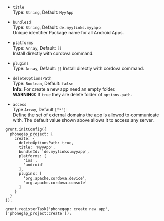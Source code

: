 * `title`<br />
Type: `String`, Default: `MyyApp`

* `bundleId`<br />
Type: `String`, Default: `de.myylinks.myyapp`<br />
Unique identifier Package name for all Android Apps.

* `platforms`<br />
Type: `Array`, Default: `[]`<br />
Install directly with cordova command.

* `plugins`<br />
Type: `Array`, Default: `[]`
Install directly with cordova command.

* `deleteOptionsPath`<br />
Type: `Boolean`, Default: `false`<br />
<b>Info:</b> For create a new app need an empty folder.<br />
<b>WARNING:</b> If `true` they are delete folder of `options.path`.

* `access`<br />
Type `Array`, Default `["*"]`<br />
Define the set of external domains the app is allowed to communicate with. The default value shown above allows it to access any server.

```
grunt.initConfig({
  phonegap_project: {
    create: {
      deleteOptionsPath: true,
      title: 'MyyApp',
      bundleId: 'de.myylinks.myyapp',
      platforms: [
        'ios',
        'android'
      ],
      plugins: [
        'org.apache.cordova.device',
        'org.apache.cordova.console'
      ]
    }
  }
});

grunt.registerTask('phonegap: create new app', ['phonegap_project:create']);
```